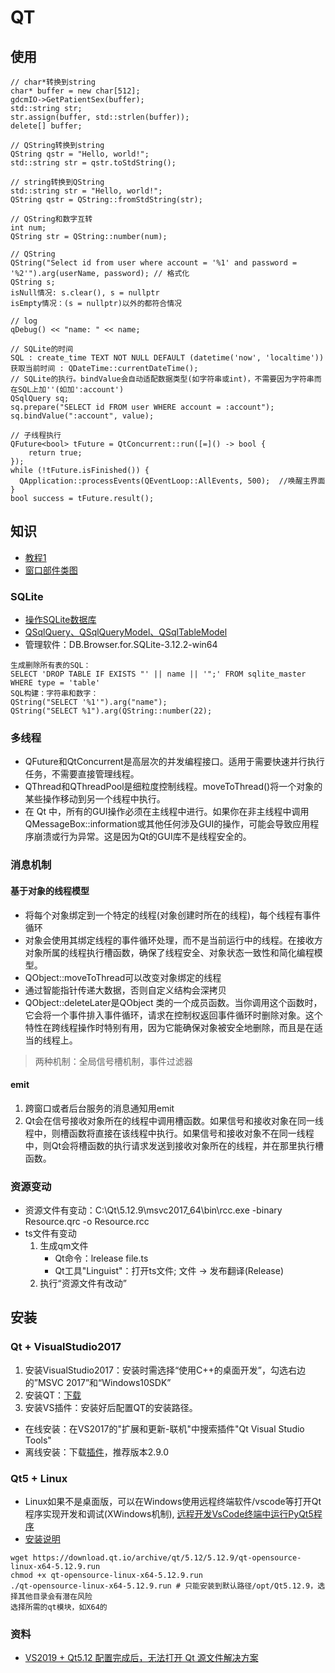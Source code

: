 # QT
## 使用
```
// char*转换到string
char* buffer = new char[512];
gdcmIO->GetPatientSex(buffer);
std::string str;
str.assign(buffer, std::strlen(buffer));
delete[] buffer;

// QString转换到string
QString qstr = "Hello, world!";
std::string str = qstr.toStdString();

// string转换到QString
std::string str = "Hello, world!";
QString qstr = QString::fromStdString(str);

// QString和数字互转
int num;
QString str = QString::number(num);

// QString
QString("Select id from user where account = '%1' and password = '%2'").arg(userName, password); // 格式化
QString s;
isNull情况: s.clear(), s = nullptr
isEmpty情况：(s = nullptr)以外的都符合情况

// log
qDebug() << "name: " << name;

// SQLite的时间
SQL : create_time TEXT NOT NULL DEFAULT (datetime('now', 'localtime'))
获取当前时间 : QDateTime::currentDateTime();
// SQLite的执行。bindValue会自动适配数据类型(如字符串或int)，不需要因为字符串而在SQL上加''(如加':account')
QSqlQuery sq;
sq.prepare("SELECT id FROM user WHERE account = :account");
sq.bindValue(":account", value);

// 子线程执行
QFuture<bool> tFuture = QtConcurrent::run([=]() -> bool {
    return true;
});
while (!tFuture.isFinished()) {
  QApplication::processEvents(QEventLoop::AllEvents, 500);  //唤醒主界面
}
bool success = tFuture.result();
```

## 知识
* [教程1](https://blog.csdn.net/tiao_god/category_9462012.html)
* [窗口部件类图](https://blog.csdn.net/kilotwo/article/details/79238545)

### SQLite
* [操作SQLite数据库](https://zhuanlan.zhihu.com/p/615519914)
* [QSqlQuery、QSqlQueryModel、QSqlTableModel](https://blog.csdn.net/aggie4628/article/details/102770029)
* 管理软件：DB.Browser.for.SQLite-3.12.2-win64

```
生成删除所有表的SQL：
SELECT 'DROP TABLE IF EXISTS "' || name || '";' FROM sqlite_master WHERE type = 'table'
SQL构建：字符串和数字：
QString("SELECT '%1'").arg("name");
QString("SELECT %1").arg(QString::number(22);
```

### 多线程
* QFuture和QtConcurrent是高层次的并发编程接口。适用于需要快速并行执行任务，不需要直接管理线程。
* QThread和QThreadPool是细粒度控制线程。moveToThread()将一个对象的某些操作移动到另一个线程中执行。
* 在 Qt 中，所有的GUI操作必须在主线程中进行。如果你在非主线程中调用QMessageBox::information或其他任何涉及GUI的操作，可能会导致应用程序崩溃或行为异常。这是因为Qt的GUI库不是线程安全的。

### 消息机制
#### 基于对象的线程模型
* 将每个对象绑定到一个特定的线程(对象创建时所在的线程)，每个线程有事件循环
* 对象会使用其绑定线程的事件循环处理，而不是当前运行中的线程。在接收方对象所属的线程执行槽函数，确保了线程安全、对象状态一致性和简化编程模型。
* QObject::moveToThread可以改变对象绑定的线程
* 通过智能指针传递大数据，否则自定义结构会深拷贝
* QObject::deleteLater是QObject 类的一个成员函数。当你调用这个函数时，它会将一个事件排入事件循环，请求在控制权返回事件循环时删除对象。这个特性在跨线程操作时特别有用，因为它能确保对象被安全地删除，而且是在适当的线程上。

> 两种机制：全局信号槽机制，事件过滤器

#### emit
1. 跨窗口或者后台服务的消息通知用emit
1. Qt会在信号接收对象所在的线程中调用槽函数。如果信号和接收对象在同一线程中，则槽函数将直接在该线程中执行。如果信号和接收对象不在同一线程中，则Qt会将槽函数的执行请求发送到接收对象所在的线程，并在那里执行槽函数。

### 资源变动
* 资源文件有变动：C:\Qt\5.12.9\msvc2017_64\bin\rcc.exe -binary Resource.qrc -o Resource.rcc
* ts文件有变动
  1. 生成qm文件
      * Qt命令：lrelease file.ts
      * Qt工具"Linguist"：打开ts文件; 文件 -> 发布翻译(Release)
  1. 执行“资源文件有改动”

## 安装
### Qt + VisualStudio2017
1. 安装VisualStudio2017：安装时需选择“使用C++的桌面开发”，勾选右边的”MSVC 2017”和“Windows10SDK”
1. 安装QT：[下载](https://download.qt.io/archive/online_installers/4.4/)
1. 安装VS插件：安装好后配置QT的安装路径。
  * 在线安装：在VS2017的"扩展和更新-联机"中搜索插件"Qt Visual Studio Tools"
  * 离线安装：下载[插件](https://download.qt.io/development_releases/vsaddin)，推荐版本2.9.0

### Qt5 + Linux
* Linux如果不是桌面版，可以在Windows使用远程终端软件/vscode等打开Qt程序实现开发和调试(XWindows机制), [远程开发VsCode终端中运行PyQt5程序](https://blog.csdn.net/qq_41092406/article/details/118201187)
* [安装说明](https://wiki.qt.io/Install_Qt_5_on_Ubuntu)
```
wget https://download.qt.io/archive/qt/5.12/5.12.9/qt-opensource-linux-x64-5.12.9.run
chmod +x qt-opensource-linux-x64-5.12.9.run
./qt-opensource-linux-x64-5.12.9.run # 只能安装到默认路径/opt/Qt5.12.9，选择其他目录会有潜在风险
选择所需的qt模块，如X64的
```

### 资料
* [VS2019 + Qt5.12 配置完成后，无法打开 Qt 源文件解决方案](https://blog.csdn.net/weixin_47156401/article/details/120626400)
